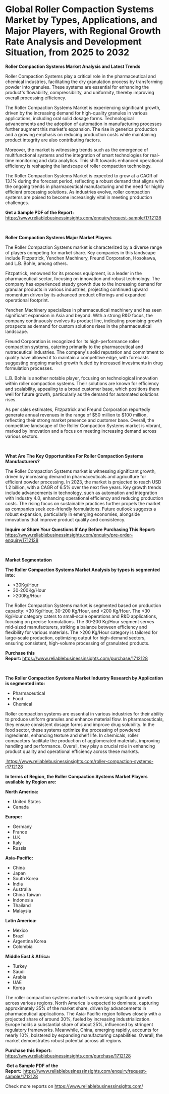 <p><h1>Global Roller Compaction Systems Market by Types, Applications, and Major Players, with Regional Growth Rate Analysis and Development Situation, from 2025 to 2032</h1></p><p><strong>Roller Compaction Systems Market Analysis and Latest Trends</strong></p>
<p><p>Roller Compaction Systems play a critical role in the pharmaceutical and chemical industries, facilitating the dry granulation process by transforming powder into granules. These systems are essential for enhancing the product's flowability, compressibility, and uniformity, thereby improving overall processing efficiency.</p><p>The Roller Compaction Systems Market is experiencing significant growth, driven by the increasing demand for high-quality granules in various applications, including oral solid dosage forms. Technological advancements and the adoption of automation in manufacturing processes further augment this market's expansion. The rise in generics production and a growing emphasis on reducing production costs while maintaining product integrity are also contributing factors.</p><p>Moreover, the market is witnessing trends such as the emergence of multifunctional systems and the integration of smart technologies for real-time monitoring and data analytics. This shift towards enhanced operational efficiency is reshaping the landscape of roller compaction technology. </p><p>The Roller Compaction Systems Market is expected to grow at a CAGR of 13.1% during the forecast period, reflecting a robust demand that aligns with the ongoing trends in pharmaceutical manufacturing and the need for highly efficient processing solutions. As industries evolve, roller compaction systems are poised to become increasingly vital in meeting production challenges.</p></p>
<p><strong>Get a Sample PDF of the Report:&nbsp;</strong> <a href="https://www.reliablebusinessinsights.com/enquiry/request-sample/1712128?utm_campaign=2760&utm_medium=2&utm_source=Github&utm_content=ia&utm_term=27032025&utm_id=roller-compaction-systems">https://www.reliablebusinessinsights.com/enquiry/request-sample/1712128</a></p>
<p>&nbsp;</p>
<p><strong>Roller Compaction Systems Major Market Players</strong></p>
<p><p>The Roller Compaction Systems market is characterized by a diverse range of players competing for market share. Key companies in this landscape include Fitzpatrick, Yenchen Machinery, Freund Corporation, Hosokawa, and L.B. Bohle, among others.</p><p>Fitzpatrick, renowned for its process equipment, is a leader in the pharmaceutical sector, focusing on innovation and robust technology. The company has experienced steady growth due to the increasing demand for granular products in various industries, projecting continued upward momentum driven by its advanced product offerings and expanded operational footprint.</p><p>Yenchen Machinery specializes in pharmaceutical machinery and has seen significant expansion in Asia and beyond. With a strong R&D focus, the company continuously evolves its product line, indicating promising growth prospects as demand for custom solutions rises in the pharmaceutical landscape.</p><p>Freund Corporation is recognized for its high-performance roller compaction systems, catering primarily to the pharmaceutical and nutraceutical industries. The company's solid reputation and commitment to quality have allowed it to maintain a competitive edge, with forecasts suggesting ongoing market growth fueled by increased investments in drug formulation processes.</p><p>L.B. Bohle is another notable player, focusing on technological innovation within roller compaction systems. Their solutions are known for efficiency and scalability, appealing to a broad customer base, which positions them well for future growth, particularly as the demand for automated solutions rises.</p><p>As per sales estimates, Fitzpatrick and Freund Corporation reportedly generate annual revenues in the range of $50 million to $100 million, reflecting their strong market presence and customer base. Overall, the competitive landscape of the Roller Compaction Systems market is vibrant, marked by innovation and a focus on meeting increasing demand across various sectors.</p></p>
<p>&nbsp;</p>
<p><strong>What Are The Key Opportunities For Roller Compaction Systems Manufacturers?</strong></p>
<p><p>The Roller Compaction Systems market is witnessing significant growth, driven by increasing demand in pharmaceuticals and agriculture for efficient powder processing. In 2023, the market is projected to reach USD 1.2 billion, with a CAGR of 6.5% over the next five years. Key growth trends include advancements in technology, such as automation and integration with Industry 4.0, enhancing operational efficiency and reducing production costs. The rising focus on sustainable practices further propels the market as companies seek eco-friendly formulations. Future outlook suggests a robust expansion, particularly in emerging economies, alongside innovations that improve product quality and consistency.</p></p>
<p><strong>Inquire or Share Your Questions If Any Before Purchasing This Report:</strong> <a href="https://www.reliablebusinessinsights.com/enquiry/pre-order-enquiry/1712128?utm_campaign=2760&utm_medium=2&utm_source=Github&utm_content=ia&utm_term=27032025&utm_id=roller-compaction-systems">https://www.reliablebusinessinsights.com/enquiry/pre-order-enquiry/1712128</a></p>
<p>&nbsp;</p>
<p><strong>Market Segmentation</strong></p>
<p><strong>The Roller Compaction Systems Market Analysis by types is segmented into:</strong></p>
<p><ul><li><30Kg/Hour</li><li>30-200Kg/Hour</li><li>>200Kg/Hour</li></ul></p>
<p><p>The Roller Compaction Systems market is segmented based on production capacity: <30 Kg/Hour, 30-200 Kg/Hour, and >200 Kg/Hour. The <30 Kg/Hour category caters to small-scale operations and R&D applications, focusing on precise formulations. The 30-200 Kg/Hour segment serves mid-sized manufacturers, striking a balance between efficiency and flexibility for various materials. The >200 Kg/Hour category is tailored for large-scale production, optimizing output for high-demand sectors, ensuring consistent, high-volume processing of granulated products.</p></p>
<p><strong>Purchase this Report:&nbsp;</strong><a href="https://www.reliablebusinessinsights.com/purchase/1712128?utm_campaign=2760&utm_medium=2&utm_source=Github&utm_content=ia&utm_term=27032025&utm_id=roller-compaction-systems">https://www.reliablebusinessinsights.com/purchase/1712128</a></p>
<p>&nbsp;</p>
<p><strong>The Roller Compaction Systems Market Industry Research by Application is segmented into:</strong></p>
<p><ul><li>Pharmaceutical</li><li>Food</li><li>Chemical</li></ul></p>
<p><p>Roller compaction systems are essential in various industries for their ability to produce uniform granules and enhance material flow. In pharmaceuticals, they ensure consistent dosage forms and improve drug solubility. In the food sector, these systems optimize the processing of powdered ingredients, enhancing texture and shelf life. In chemicals, roller compactors facilitate the production of agglomerated materials, improving handling and performance. Overall, they play a crucial role in enhancing product quality and operational efficiency across these markets.</p></p>
<p><a href="https://www.reliablebusinessinsights.com/roller-compaction-systems-r1712128?utm_campaign=2760&utm_medium=2&utm_source=Github&utm_content=ia&utm_term=27032025&utm_id=roller-compaction-systems">&nbsp;https://www.reliablebusinessinsights.com/roller-compaction-systems-r1712128</a></p>
<p><strong>In terms of Region, the Roller Compaction Systems Market Players available by Region are:</strong></p>
<p>
    <p> <strong> North America: </strong>
        <ul>
            <li>United States</li>
            <li>Canada</li>
        </ul>
        </p> 
    <p> <strong> Europe: </strong>
        <ul>
            <li>Germany</li>
            <li>France</li>
            <li>U.K.</li>
            <li>Italy</li>
            <li>Russia</li>
        </ul>
        </p> 
    <p> <strong> Asia-Pacific: </strong>
        <ul>
            <li>China</li>
            <li>Japan</li>
            <li>South Korea</li>
            <li>India</li>
            <li>Australia</li>
            <li>China Taiwan</li>
            <li>Indonesia</li>
            <li>Thailand</li>
            <li>Malaysia</li>
        </ul>
        </p> 
    <p> <strong> Latin America: </strong>
        <ul>
            <li>Mexico</li>
            <li>Brazil</li>
            <li>Argentina Korea</li>
            <li>Colombia</li>
        </ul>
        </p> 
    <p> <strong> Middle East & Africa: </strong>
        <ul>
            <li>Turkey</li>
            <li>Saudi</li>
            <li>Arabia</li>
            <li>UAE</li>
            <li>Korea</li>
        </ul>
    </p>
    </p>
<p><p>The roller compaction systems market is witnessing significant growth across various regions. North America is expected to dominate, capturing approximately 35% of the market share, driven by advancements in pharmaceutical applications. The Asia-Pacific region follows closely with a projected share of around 30%, fueled by increasing industrialization. Europe holds a substantial share of about 25%, influenced by stringent regulatory frameworks. Meanwhile, China, emerging rapidly, accounts for nearly 10%, bolstered by expanding manufacturing capabilities. Overall, the market demonstrates robust potential across all regions.</p></p>
<p><strong>Purchase this Report: </strong><a href="https://www.reliablebusinessinsights.com/purchase/1712128?utm_campaign=2760&utm_medium=2&utm_source=Github&utm_content=ia&utm_term=27032025&utm_id=roller-compaction-systems">https://www.reliablebusinessinsights.com/purchase/1712128</a></p>
<p>&nbsp;<strong>Get a Sample PDF of the Report:&nbsp;&nbsp;</strong><a href="https://www.reliablebusinessinsights.com/enquiry/request-sample/1712128?utm_campaign=2760&utm_medium=2&utm_source=Github&utm_content=ia&utm_term=27032025&utm_id=roller-compaction-systems">https://www.reliablebusinessinsights.com/enquiry/request-sample/1712128</a></p>
<p><strong></strong></p>
<p>Check more reports on <a href="https://www.reliablebusinessinsights.com/?utm_campaign=2760&utm_medium=2&utm_source=Github&utm_content=ia&utm_term=27032025&utm_id=roller-compaction-systems">https://www.reliablebusinessinsights.com/</a></p>